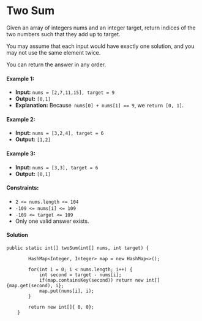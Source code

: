 # Two Sum  
Given an array of integers nums and an integer target, return indices of the two numbers such that they add up to target.

You may assume that each input would have exactly one solution, and you may not use the same element twice.

You can return the answer in any order.

#### Example 1: 
- **Input:** `nums = [2,7,11,15], target = 9`
- **Output:** `[0,1]`
- **Explanation:** Because` nums[0] + nums[1] == 9`, we `return [0, 1]`. 
#### Example 2: 
- **Input:** `nums = [3,2,4], target = 6`
- **Output:** `[1,2] `
#### Example 3: 
- **Input:** `nums = [3,3], target = 6`
- **Output:** `[0,1] `

#### Constraints: 
- `2 <= nums.length <= 104`
- `-109 <= nums[i] <= 109`
- `-109 <= target <= 109`
- Only one valid answer exists. 

#### Solution
````
public static int[] twoSum(int[] nums, int target) {

        HashMap<Integer, Integer> map = new HashMap<>();

        for(int i = 0; i < nums.length; i++) {
            int second = target - nums[i];
            if(map.containsKey(second)) return new int[]{map.get(second), i};
            map.put(nums[i], i);
        }
        
        return new int[]{ 0, 0};
    }
````